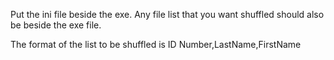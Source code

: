 Put the ini file beside the exe. Any file list that you want shuffled should also be beside the exe file.

The format of the list to be shuffled is
ID Number,LastName,FirstName

